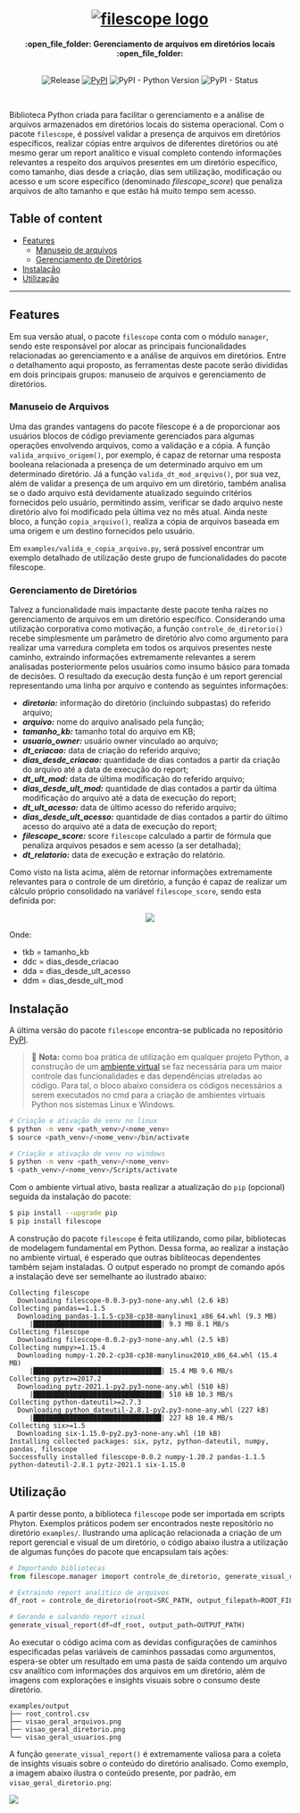 <h1 align="center">
  <a href="https://pypi.org/project/filescope/"><img src="https://i.imgur.com/qgT6wPW.png" alt="filescope logo"></a>
</h1>

<div align="center">
  <strong>:open_file_folder: Gerenciamento de arquivos em diretórios locais :open_file_folder:</strong>
</div>
<br/>

<div align="center">  
  
  ![Release](https://img.shields.io/badge/release-ok-brightgreen)
  [![PyPI](https://img.shields.io/pypi/v/filescope?color=blueviolet)](https://pypi.org/project/filescope/)
  ![PyPI - Python Version](https://img.shields.io/pypi/pyversions/filescope?color=green)
  ![PyPI - Status](https://img.shields.io/pypi/status/filescope)

</div>
<br/>

Biblioteca Python criada para facilitar o gerenciamento e a análise de arquivos armazenados em diretórios locais do sistema operacional. Com o pacote `filescope`, é possível validar a presença de arquivos em diretórios específicos, realizar cópias entre arquivos de diferentes diretórios ou até mesmo gerar um report analítico e visual completo contendo informações relevantes a respeito dos arquivos presentes em um diretório específico, como tamanho, dias desde a criação, dias sem utilização, modificação ou acesso e um score específico (denominado *filescope_score*) que penaliza arquivos de alto tamanho e que estão há muito tempo sem acesso.

## Table of content

- [Features](#features)
    - [Manuseio de arquivos](#manuseio-de-arquivos)
    - [Gerenciamento de Diretórios](#gerenciamento-de-diretórios)
- [Instalação](#instalação)
- [Utilização](#utilização)

___

## Features

Em sua versão atual, o pacote `filescope` conta com o módulo `manager`, sendo este responsável por alocar as principais funcionalidades relacionadas ao gerenciamento e a análise de arquivos em diretórios. Entre o detalhamento aqui proposto, as ferramentas deste pacote serão divididas em dois principais grupos: manuseio de arquivos e gerenciamento de diretórios.

### Manuseio de Arquivos

Uma das grandes vantagens do pacote filescope é a de proporcionar aos usuários blocos de código previamente gerenciados para algumas operações envolvendo arquivos, como a validação e a cópia. A função `valida_arquivo_origem()`, por exemplo, é capaz de retornar uma resposta booleana relacionada a presença de um determinado arquivo em um determinado diretório. Já a função `valida_dt_mod_arquivo()`, por sua vez, além de validar a presença de um arquivo em um diretório, também analisa se o dado arquivo está devidamente atualizado seguindo critérios fornecidos pelo usuário, permitindo assim, verificar se dado arquivo neste diretório alvo foi modificado pela última vez no mês atual. Ainda neste bloco, a função `copia_arquivo()`, realiza a cópia de arquivos baseada em uma origem e um destino fornecidos pelo usuário.

Em `examples/valida_e_copia_arquivo.py`, será possível encontrar um exemplo detalhado de utilização deste grupo de funcionalidades do pacote filescope.

### Gerenciamento de Diretórios

Talvez a funcionalidade mais impactante deste pacote tenha raízes no gerenciamento de arquivos em um diretório específico. Considerando uma utilização corporativa como motivação, a função `controle_de_diretorio()` recebe simplesmente um parâmetro de diretório alvo como argumento para realizar uma varredura completa em todos os arquivos presentes neste caminho, extraindo informações extremamente relevantes a serem analisadas posteriormente pelos usuários como insumo básico para tomada de decisões. O resultado da execução desta função é um report gerencial representando uma linha por arquivo e contendo as seguintes informações:

* **_diretorio:_** informação do diretório (incluindo subpastas) do referido arquivo;
* **_arquivo:_** nome do arquivo analisado pela função;
* **_tamanho_kb:_** tamanho total do arquivo em KB;
* **_usuario_owner:_** usuário owner vinculado ao arquivo;
* **_dt_criacao:_** data de criação do referido arquivo;
* **_dias_desde_criacao:_** quantidade de dias contados a partir da criação do arquivo até a data de execução do report;
* **_dt_ult_mod:_** data de última modificação do referido arquivo;
* **_dias_desde_ult_mod:_** quantidade de dias contados a partir da última modificação do arquivo até a data de execução do report;
* **_dt_ult_acesso:_** data de último acesso do referido arquivo;
* **_dias_desde_ult_acesso:_** quantidade de dias contados a partir do último acesso do arquivo até a data de execução do report;
* **_filescope_score:_** score `filescope` calculado a partir de fórmula que penaliza arquivos pesados e sem acesso (a ser detalhada);
* **_dt_relatorio:_** data de execução e extração do relatório.

Como visto na lista acima, além de retornar informações extremamente relevantes para o controle de um diretório, a função é capaz de realizar um cálculo próprio consolidado na variável `filescope_score`, sendo esta definida por:

<div align="center">
  <img src="https://render.githubusercontent.com/render/math?math=\text{filescope}_\text{score}=2\text{tkb} \times \text{ddc} \times 2\text{dda} \times \text{ddm}">
</div>

Onde:
* tkb = tamanho_kb
* ddc = dias_desde_criacao
* dda = dias_desde_ult_acesso
* ddm = dias_desde_ult_mod

## Instalação

A última versão do pacote `filescope` encontra-se publicada no repositório <a href="https://pypi.org/project/filescope/">PyPI</a>.

> :pushpin: **Nota:** como boa prática de utilização em qualquer projeto Python, a construção de um <a href="https://realpython.com/python-virtual-environments-a-primer/">ambiente virtual</a> se faz necessária para um maior controle das funcionalidades e das dependências atreladas ao código. Para tal, o bloco abaixo considera os códigos necessários a serem executados no cmd para a criação de ambientes virtuais Python nos sistemas Linux e Windows.
> 

```bash
# Criação e ativação de venv no linux
$ python -m venv <path_venv>/<nome_venv>
$ source <path_venv>/<nome_venv>/bin/activate

# Criação e ativação de venv no windows
$ python -m venv <path_venv>/<nome_venv>
$ <path_venv>/<nome_venv>/Scripts/activate
```

Com o ambiente virtual ativo, basta realizar a atualização do `pip` (opcional) seguida da instalação do pacote:

```bash
$ pip install --upgrade pip
$ pip install filescope
```

A construção do pacote `filescope` é feita utilizando, como pilar, bibliotecas de modelagem fundamental em Python. Dessa forma, ao realizar a instação no ambiente virtual, é esperado que outras bibliteocas dependentes também sejam instaladas. O output esperado no prompt de comando após a instalação deve ser semelhante ao ilustrado abaixo:

```
Collecting filescope
  Downloading filescope-0.0.3-py3-none-any.whl (2.6 kB)
Collecting pandas==1.1.5
  Downloading pandas-1.1.5-cp38-cp38-manylinux1_x86_64.whl (9.3 MB)
     |████████████████████████████████| 9.3 MB 8.1 MB/s 
Collecting filescope
  Downloading filescope-0.0.2-py3-none-any.whl (2.5 kB)
Collecting numpy>=1.15.4
  Downloading numpy-1.20.2-cp38-cp38-manylinux2010_x86_64.whl (15.4 MB)
     |████████████████████████████████| 15.4 MB 9.6 MB/s 
Collecting pytz>=2017.2
  Downloading pytz-2021.1-py2.py3-none-any.whl (510 kB)
     |████████████████████████████████| 510 kB 10.3 MB/s 
Collecting python-dateutil>=2.7.3
  Downloading python_dateutil-2.8.1-py2.py3-none-any.whl (227 kB)
     |████████████████████████████████| 227 kB 10.4 MB/s 
Collecting six>=1.5
  Downloading six-1.15.0-py2.py3-none-any.whl (10 kB)
Installing collected packages: six, pytz, python-dateutil, numpy, pandas, filescope
Successfully installed filescope-0.0.2 numpy-1.20.2 pandas-1.1.5 python-dateutil-2.8.1 pytz-2021.1 six-1.15.0
```

## Utilização

A partir desse ponto, a biblioteca `filescope` pode ser importada em scripts Phyton. Exemplos práticos podem ser encontrados neste repositório no diretório `examples/`. Ilustrando uma aplicação relacionada a criação de um report gerencial e visual de um diretório, o código abaixo ilustra a utilização de algumas funções do pacote que encapsulam tais ações:

```python
# Importando bibliotecas
from filescope.manager imoport controle_de_diretorio, generate_visual_report

# Extraindo report analítico de arquivos
df_root = controle_de_diretorio(root=SRC_PATH, output_filepath=ROOT_FILE)

# Gerando e salvando report visual
generate_visual_report(df=df_root, output_path=OUTPUT_PATH)
```

Ao executar o código acima com as devidas configurações de caminhos especificadas pelas variáveis de caminhos passadas como argumentos, espera-se obter um resultado em uma pasta de saída contendo um arquivo csv analítico com informações dos arquivos em um diretório, além de imagens com explorações e insights visuais sobre o consumo deste diretório.

```
examples/output
├── root_control.csv
├── visao_geral_arquivos.png
├── visao_geral_diretorio.png
└── visao_geral_usuarios.png
```

A função `generate_visual_report()` é extremamente valiosa para a coleta de insights visuais sobre o conteúdo do diretório analisado. Como exemplo, a imagem abaixo ilustra o conteúdo presente, por padrão, em `visao_geral_diretorio.png`:

<div allign="center">
  <img src="https://i.imgur.com/dHy8Exx.png">
</div>
